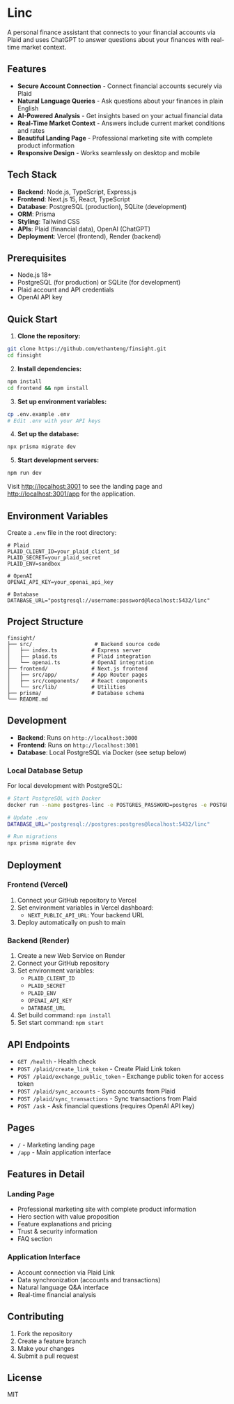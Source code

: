 # Linc

A personal finance assistant that connects to your financial accounts via Plaid and uses ChatGPT to answer questions about your finances with real-time market context.

## Features

- **Secure Account Connection** - Connect financial accounts securely via Plaid
- **Natural Language Queries** - Ask questions about your finances in plain English
- **AI-Powered Analysis** - Get insights based on your actual financial data
- **Real-Time Market Context** - Answers include current market conditions and rates
- **Beautiful Landing Page** - Professional marketing site with complete product information
- **Responsive Design** - Works seamlessly on desktop and mobile

## Tech Stack

- **Backend**: Node.js, TypeScript, Express.js
- **Frontend**: Next.js 15, React, TypeScript
- **Database**: PostgreSQL (production), SQLite (development)
- **ORM**: Prisma
- **Styling**: Tailwind CSS
- **APIs**: Plaid (financial data), OpenAI (ChatGPT)
- **Deployment**: Vercel (frontend), Render (backend)

## Prerequisites

- Node.js 18+
- PostgreSQL (for production) or SQLite (for development)
- Plaid account and API credentials
- OpenAI API key

## Quick Start

1. **Clone the repository:**
```bash
git clone https://github.com/ethanteng/finsight.git
cd finsight
```

2. **Install dependencies:**
```bash
npm install
cd frontend && npm install
```

3. **Set up environment variables:**
```bash
cp .env.example .env
# Edit .env with your API keys
```

4. **Set up the database:**
```bash
npx prisma migrate dev
```

5. **Start development servers:**
```bash
npm run dev
```

Visit [http://localhost:3001](http://localhost:3001) to see the landing page and [http://localhost:3001/app](http://localhost:3001/app) for the application.

## Environment Variables

Create a `.env` file in the root directory:

```env
# Plaid
PLAID_CLIENT_ID=your_plaid_client_id
PLAID_SECRET=your_plaid_secret
PLAID_ENV=sandbox

# OpenAI
OPENAI_API_KEY=your_openai_api_key

# Database
DATABASE_URL="postgresql://username:password@localhost:5432/linc"
```

## Project Structure

```
finsight/
├── src/                    # Backend source code
│   ├── index.ts           # Express server
│   ├── plaid.ts           # Plaid integration
│   └── openai.ts          # OpenAI integration
├── frontend/              # Next.js frontend
│   ├── src/app/           # App Router pages
│   ├── src/components/    # React components
│   └── src/lib/           # Utilities
├── prisma/                # Database schema
└── README.md
```

## Development

- **Backend**: Runs on `http://localhost:3000`
- **Frontend**: Runs on `http://localhost:3001`
- **Database**: Local PostgreSQL via Docker (see setup below)

### Local Database Setup

For local development with PostgreSQL:

```bash
# Start PostgreSQL with Docker
docker run --name postgres-linc -e POSTGRES_PASSWORD=postgres -e POSTGRES_DB=linc -p 5432:5432 -d postgres

# Update .env
DATABASE_URL="postgresql://postgres:postgres@localhost:5432/linc"

# Run migrations
npx prisma migrate dev
```

## Deployment

### Frontend (Vercel)

1. Connect your GitHub repository to Vercel
2. Set environment variables in Vercel dashboard:
   - `NEXT_PUBLIC_API_URL`: Your backend URL
3. Deploy automatically on push to main

### Backend (Render)

1. Create a new Web Service on Render
2. Connect your GitHub repository
3. Set environment variables:
   - `PLAID_CLIENT_ID`
   - `PLAID_SECRET`
   - `PLAID_ENV`
   - `OPENAI_API_KEY`
   - `DATABASE_URL`
4. Set build command: `npm install`
5. Set start command: `npm start`

## API Endpoints

- `GET /health` - Health check
- `POST /plaid/create_link_token` - Create Plaid Link token
- `POST /plaid/exchange_public_token` - Exchange public token for access token
- `POST /plaid/sync_accounts` - Sync accounts from Plaid
- `POST /plaid/sync_transactions` - Sync transactions from Plaid
- `POST /ask` - Ask financial questions (requires OpenAI API key)

## Pages

- `/` - Marketing landing page
- `/app` - Main application interface

## Features in Detail

### Landing Page
- Professional marketing site with complete product information
- Hero section with value proposition
- Feature explanations and pricing
- Trust & security information
- FAQ section

### Application Interface
- Account connection via Plaid Link
- Data synchronization (accounts and transactions)
- Natural language Q&A interface
- Real-time financial analysis

## Contributing

1. Fork the repository
2. Create a feature branch
3. Make your changes
4. Submit a pull request

## License

MIT